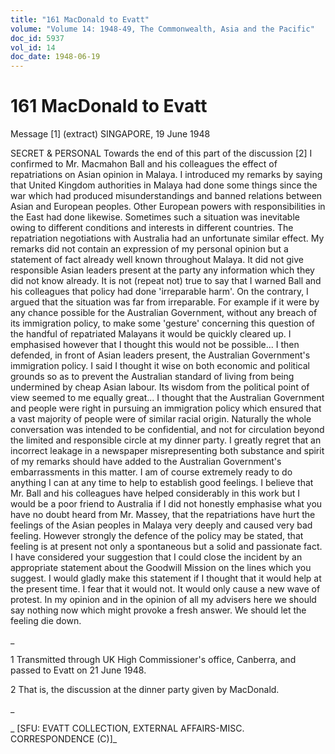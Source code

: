 ```yaml
---
title: "161 MacDonald to Evatt"
volume: "Volume 14: 1948-49, The Commonwealth, Asia and the Pacific"
doc_id: 5937
vol_id: 14
doc_date: 1948-06-19
---
```


# 161 MacDonald to Evatt

Message [1] (extract) SINGAPORE, 19 June 1948

SECRET &amp; PERSONAL Towards the end of this part of the discussion [2] I confirmed to Mr. Macmahon Ball and his colleagues the effect of repatriations on Asian opinion in Malaya. I introduced my remarks by saying that United Kingdom authorities in Malaya had done some things since the war which had produced misunderstandings and banned relations between Asian and European peoples. Other European powers with responsibilities in the East had done likewise. Sometimes such a situation was inevitable owing to different conditions and interests in different countries. The repatriation negotiations with Australia had an unfortunate similar effect. My remarks did not contain an expression of my personal opinion but a statement of fact already well known throughout Malaya. It did not give responsible Asian leaders present at the party any information which they did not know already. It is not (repeat not) true to say that I warned Ball and his colleagues that policy had done 'irreparable harm'. On the contrary, I argued that the situation was far from irreparable. For example if it were by any chance possible for the Australian Government, without any breach of its immigration policy, to make some 'gesture' concerning this question of the handful of repatriated Malayans it would be quickly cleared up. I emphasised however that I thought this would not be possible... I then defended, in front of Asian leaders present, the Australian Government's immigration policy. I said I thought it wise on both economic and political grounds so as to prevent the Australian standard of living from being undermined by cheap Asian labour. Its wisdom from the political point of view seemed to me equally great... I thought that the Australian Government and people were right in pursuing an immigration policy which ensured that a vast majority of people were of similar racial origin. Naturally the whole conversation was intended to be confidential, and not for circulation beyond the limited and responsible circle at my dinner party. I greatly regret that an incorrect leakage in a newspaper misrepresenting both substance and spirit of my remarks should have added to the Australian Government's embarrassments in this matter. I am of course extremely ready to do anything I can at any time to help to establish good feelings. I believe that Mr. Ball and his colleagues have helped considerably in this work but I would be a poor friend to Australia if I did not honestly emphasise what you have no doubt heard from Mr. Massey, that the repatriations have hurt the feelings of the Asian peoples in Malaya very deeply and caused very bad feeling. However strongly the defence of the policy may be stated, that feeling is at present not only a spontaneous but a solid and passionate fact. I have considered your suggestion that I could close the incident by an appropriate statement about the Goodwill Mission on the lines which you suggest. I would gladly make this statement if I thought that it would help at the present time. I fear that it would not. It would only cause a new wave of protest. In my opinion and in the opinion of all my advisers here we should say nothing now which might provoke a fresh answer. We should let the feeling die down.

_

1 Transmitted through UK High Commissioner's office, Canberra, and passed to Evatt on 21 June 1948.

2 That is, the discussion at the dinner party given by MacDonald.

_

_ [SFU: EVATT COLLECTION, EXTERNAL AFFAIRS-MISC. CORRESPONDENCE (C)]_
